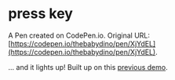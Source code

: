 # press key

A Pen created on CodePen.io. Original URL: [https://codepen.io/thebabydino/pen/XjYdEL](https://codepen.io/thebabydino/pen/XjYdEL).

... and it lights up! Built up on this [previous demo](https://codepen.io/thebabydino/pen/JRvrkz). 